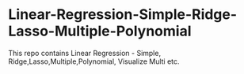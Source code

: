 # Linear-Regression-Simple-Ridge-Lasso-Multiple-Polynomial
This repo contains Linear Regression - Simple, Ridge,Lasso,Multiple,Polynomial, Visualize Multi etc.
